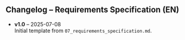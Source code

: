 ## Changelog – Requirements Specification (EN)

- **v1.0** – 2025-07-08  
  Initial template from `07_requirements_specification.md`.

